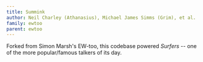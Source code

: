 ```yaml
---
title: Summink
author: Neil Charley (Athanasius), Michael James Simms (Grim), et al.
family: ewtoo
parent: ewtoo
---
```


Forked from Simon Marsh's EW-too, this codebase powered _Surfers_ -- one of the
more popular/famous talkers of its day.

